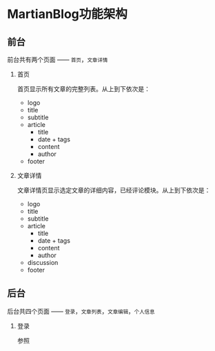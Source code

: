 MartianBlog功能架构
=================

前台
---

前台共有两个页面 —— `首页`，`文章详情`

1. 首页

	首页显示所有文章的完整列表。从上到下依次是：
	
	+ logo
	+ title
	+ subtitle
	+ article
		+ title
		+ date + tags
		+ content
		+ author
	+ footer
	
2. 文章详情

	文章详情页显示选定文章的详细内容，已经评论模块。从上到下依次是：
	
	+ logo
	+ title
	+ subtitle
	+ article
		+ title
		+ date + tags
		+ content
		+ author
	+ discussion
	+ footer
	

后台
---

后台共四个页面 —— `登录`，`文章列表`，`文章编辑`，`个人信息`

1. 登录
	
	参照